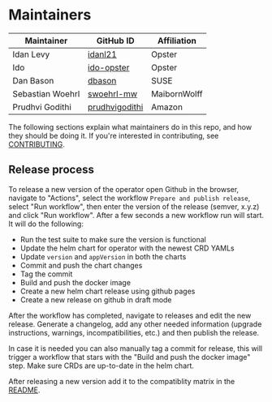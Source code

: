 # Maintainers

| Maintainer | GitHub ID | Affiliation |
| --------------- | --------- | ----------- |
| Idan Levy | [idanl21](https://github.com/idanl21) | Opster |
| Ido | [ido-opster](https://github.com/ido-opster) | Opster |
| Dan Bason | [dbason](https://github.com/dbason) | SUSE |
| Sebastian Woehrl | [swoehrl-mw](https://github.com/swoehrl-mw) | MaibornWolff |
| Prudhvi Godithi | [prudhvigodithi](https://github.com/prudhvigodithi) | Amazon |

The following sections explain what maintainers do in this repo, and how they should be doing it. If you're interested in contributing, see [CONTRIBUTING](CONTRIBUTING.md).

## Release process

To release a new version of the operator open Github in the browser, navigate to "Actions", select the workflow `Prepare and publish release`, select "Run workflow", then enter the version of the release (semver, x.y.z) and click "Run workflow". After a few seconds a new workflow run will start. It will do the following:

* Run the test suite to make sure the version is functional
* Update the helm chart for operator with the newest CRD YAMLs
* Update `version` and `appVersion` in both the charts
* Commit and push the chart changes
* Tag the commit
* Build and push the docker image
* Create a new helm chart release using github pages
* Create a new release on github in draft mode

After the workflow has completed, navigate to releases and edit the new release. Generate a changelog, add any other needed information (upgrade instructions, warnings, incompatibilities, etc.) and then publish the release.

In case it is needed you can also manually tag a commit for release, this will trigger a workflow that stars with the "Build and push the docker image" step. Make sure CRDs are up-to-date in the helm chart.

After releasing a new version add it to the compatiblity matrix in the [README](README.md).
